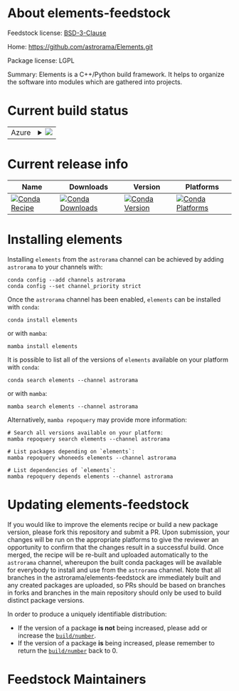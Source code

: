 About elements-feedstock
========================

Feedstock license: [BSD-3-Clause](https://github.com/astrorama/elements-feedstock/blob/main/LICENSE.txt)

Home: https://github.com/astrorama/Elements.git

Package license: LGPL

Summary: Elements is a C++/Python build framework. It helps to organize the software into modules which are gathered into projects.

Current build status
====================


<table>
    
  <tr>
    <td>Azure</td>
    <td>
      <details>
        <summary>
          <a href="https://dev.azure.com/astrorama/feedstock-builds/_build/latest?definitionId=1&branchName=main">
            <img src="https://dev.azure.com/astrorama/feedstock-builds/_apis/build/status/elements-feedstock?branchName=main">
          </a>
        </summary>
        <table>
          <thead><tr><th>Variant</th><th>Status</th></tr></thead>
          <tbody><tr>
              <td>linux_64_python3.10.____cpython</td>
              <td>
                <a href="https://dev.azure.com/astrorama/feedstock-builds/_build/latest?definitionId=1&branchName=main">
                  <img src="https://dev.azure.com/astrorama/feedstock-builds/_apis/build/status/elements-feedstock?branchName=main&jobName=linux&configuration=linux%20linux_64_python3.10.____cpython" alt="variant">
                </a>
              </td>
            </tr><tr>
              <td>linux_64_python3.8.____cpython</td>
              <td>
                <a href="https://dev.azure.com/astrorama/feedstock-builds/_build/latest?definitionId=1&branchName=main">
                  <img src="https://dev.azure.com/astrorama/feedstock-builds/_apis/build/status/elements-feedstock?branchName=main&jobName=linux&configuration=linux%20linux_64_python3.8.____cpython" alt="variant">
                </a>
              </td>
            </tr><tr>
              <td>linux_64_python3.9.____cpython</td>
              <td>
                <a href="https://dev.azure.com/astrorama/feedstock-builds/_build/latest?definitionId=1&branchName=main">
                  <img src="https://dev.azure.com/astrorama/feedstock-builds/_apis/build/status/elements-feedstock?branchName=main&jobName=linux&configuration=linux%20linux_64_python3.9.____cpython" alt="variant">
                </a>
              </td>
            </tr><tr>
              <td>osx_64_python3.10.____cpython</td>
              <td>
                <a href="https://dev.azure.com/astrorama/feedstock-builds/_build/latest?definitionId=1&branchName=main">
                  <img src="https://dev.azure.com/astrorama/feedstock-builds/_apis/build/status/elements-feedstock?branchName=main&jobName=osx&configuration=osx%20osx_64_python3.10.____cpython" alt="variant">
                </a>
              </td>
            </tr><tr>
              <td>osx_64_python3.8.____cpython</td>
              <td>
                <a href="https://dev.azure.com/astrorama/feedstock-builds/_build/latest?definitionId=1&branchName=main">
                  <img src="https://dev.azure.com/astrorama/feedstock-builds/_apis/build/status/elements-feedstock?branchName=main&jobName=osx&configuration=osx%20osx_64_python3.8.____cpython" alt="variant">
                </a>
              </td>
            </tr><tr>
              <td>osx_64_python3.9.____cpython</td>
              <td>
                <a href="https://dev.azure.com/astrorama/feedstock-builds/_build/latest?definitionId=1&branchName=main">
                  <img src="https://dev.azure.com/astrorama/feedstock-builds/_apis/build/status/elements-feedstock?branchName=main&jobName=osx&configuration=osx%20osx_64_python3.9.____cpython" alt="variant">
                </a>
              </td>
            </tr><tr>
              <td>osx_arm64_python3.10.____cpython</td>
              <td>
                <a href="https://dev.azure.com/astrorama/feedstock-builds/_build/latest?definitionId=1&branchName=main">
                  <img src="https://dev.azure.com/astrorama/feedstock-builds/_apis/build/status/elements-feedstock?branchName=main&jobName=osx&configuration=osx%20osx_arm64_python3.10.____cpython" alt="variant">
                </a>
              </td>
            </tr><tr>
              <td>osx_arm64_python3.8.____cpython</td>
              <td>
                <a href="https://dev.azure.com/astrorama/feedstock-builds/_build/latest?definitionId=1&branchName=main">
                  <img src="https://dev.azure.com/astrorama/feedstock-builds/_apis/build/status/elements-feedstock?branchName=main&jobName=osx&configuration=osx%20osx_arm64_python3.8.____cpython" alt="variant">
                </a>
              </td>
            </tr><tr>
              <td>osx_arm64_python3.9.____cpython</td>
              <td>
                <a href="https://dev.azure.com/astrorama/feedstock-builds/_build/latest?definitionId=1&branchName=main">
                  <img src="https://dev.azure.com/astrorama/feedstock-builds/_apis/build/status/elements-feedstock?branchName=main&jobName=osx&configuration=osx%20osx_arm64_python3.9.____cpython" alt="variant">
                </a>
              </td>
            </tr>
          </tbody>
        </table>
      </details>
    </td>
  </tr>
</table>

Current release info
====================

| Name | Downloads | Version | Platforms |
| --- | --- | --- | --- |
| [![Conda Recipe](https://img.shields.io/badge/recipe-elements-green.svg)](https://anaconda.org/astrorama/elements) | [![Conda Downloads](https://img.shields.io/conda/dn/astrorama/elements.svg)](https://anaconda.org/astrorama/elements) | [![Conda Version](https://img.shields.io/conda/vn/astrorama/elements.svg)](https://anaconda.org/astrorama/elements) | [![Conda Platforms](https://img.shields.io/conda/pn/astrorama/elements.svg)](https://anaconda.org/astrorama/elements) |

Installing elements
===================

Installing `elements` from the `astrorama` channel can be achieved by adding `astrorama` to your channels with:

```
conda config --add channels astrorama
conda config --set channel_priority strict
```

Once the `astrorama` channel has been enabled, `elements` can be installed with `conda`:

```
conda install elements
```

or with `mamba`:

```
mamba install elements
```

It is possible to list all of the versions of `elements` available on your platform with `conda`:

```
conda search elements --channel astrorama
```

or with `mamba`:

```
mamba search elements --channel astrorama
```

Alternatively, `mamba repoquery` may provide more information:

```
# Search all versions available on your platform:
mamba repoquery search elements --channel astrorama

# List packages depending on `elements`:
mamba repoquery whoneeds elements --channel astrorama

# List dependencies of `elements`:
mamba repoquery depends elements --channel astrorama
```




Updating elements-feedstock
===========================

If you would like to improve the elements recipe or build a new
package version, please fork this repository and submit a PR. Upon submission,
your changes will be run on the appropriate platforms to give the reviewer an
opportunity to confirm that the changes result in a successful build. Once
merged, the recipe will be re-built and uploaded automatically to the
`astrorama` channel, whereupon the built conda packages will be available for
everybody to install and use from the `astrorama` channel.
Note that all branches in the astrorama/elements-feedstock are
immediately built and any created packages are uploaded, so PRs should be based
on branches in forks and branches in the main repository should only be used to
build distinct package versions.

In order to produce a uniquely identifiable distribution:
 * If the version of a package **is not** being increased, please add or increase
   the [``build/number``](https://docs.conda.io/projects/conda-build/en/latest/resources/define-metadata.html#build-number-and-string).
 * If the version of a package **is** being increased, please remember to return
   the [``build/number``](https://docs.conda.io/projects/conda-build/en/latest/resources/define-metadata.html#build-number-and-string)
   back to 0.

Feedstock Maintainers
=====================


